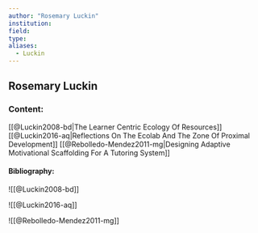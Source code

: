 ```yaml
---
author: "Rosemary Luckin"
institution:
field:
type:
aliases:
  - Luckin
---
```


## Rosemary Luckin

### Content:
[[@Luckin2008-bd|The Learner Centric Ecology Of Resources]]
[[@Luckin2016-aq|Reflections On The Ecolab And The Zone Of Proximal Development]]
[[@Rebolledo-Mendez2011-mg|Designing Adaptive Motivational Scaffolding For A Tutoring System]]

#### Bibliography:

![[@Luckin2008-bd]]

![[@Luckin2016-aq]]

![[@Rebolledo-Mendez2011-mg]]